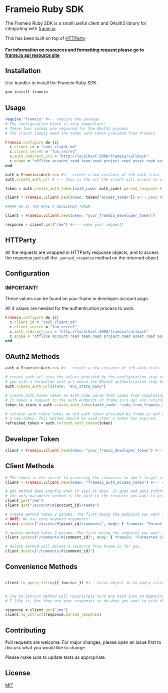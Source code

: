 # Frameio Ruby SDK

The Frameio Ruby SDK is a small useful client and OAuth2 library for integrating with [frame.io](https://frame.io)

This has been built on top of [HTTParty](https://github.com/jnunemaker/httparty)

#### For information on resources and formatting request please go to [frame.io api resource site](https://docs.frame.io/reference)

## Installation

Use bundler to install the Frameio Ruby SDK.

```bash
gem install frameio
```

## Usage

```ruby
require "frameio" #<-- require the package
# The configuration block is very imoportant!
# These four values are required for the 0Auth2 process
# The client simply need the token auth token provided from frameio

Frameio.configure do |c|
  c.client_id = "cool_client_od"
  c.client_secret = "fun_secret"
  c.auth_redirect_uri = "http://localhost:5000/frameio/callback"
  c.scope = "offline account.read team.read project.read asset.read asset.create"
end

auth = Frameio::Auth.new #<-- create a new instance of teh auth class
auth.create_auth_url # <-- this is the url the client will access to start the OAuth2 flow

token = auth.create_auth_token(auth_code: auth_code).parsed_response # <-- the code that is returned in the url params after a successful OAuth2 redirect

client = Frameio::Client.new(token: token["access_token"]) #<-- pass the response token access token to a new client instance

##### OR IF YOU HAVE A DEVELOPER TOKEN

client = Frameio::Client.new(token: "your_frameio_developer_token")

response = client.get("/me") #<--- make your request!
```

## HTTParty

All the requests are wrapped in HTTParty response objects, and to access the response just call the `.parsed_response` method on the returned object.

## Configuration

### IMPORTANT!

These values can be found on your frame.io developer account page.

All 4 values are needed for the authentication process to work.

```ruby
Frameio.configure do |c|
  c.client_id = "cool_client_od"
  c.client_secret = "fun_secret"
  c.auth_redirect_uri = "http://localhost:5000/frameio/callback"
  c.scope = "offline account.read team.read project.read asset.read asset.create"
end

```

## OAuth2 Methods

```ruby
auth = Frameio::Auth.new #<-- create a new instance of teh auth class

# create_auth_url uses the values provided by the configuration step to supply
# you with a formatted auth url where the OAuth2 authentication step beings
auth.create_auth_url(state: "any_state_wany")

# create_auth_token takes an auth_code param that comes from completing the OAuth2 process
# It makes a request to the auth endpoint of frame.io's api and returns you a valid auth token
token_to_store = auth.create_auth_token(auth_code: "code_from_frameio_redirect_url")

# refresh_auth_token takes an old auth token provided by frame.io and makes the request for
# a new token. This method should be used after a token has expired.
refreshed_token = auth.refresh_auth_token(token)
```

## Developer Token

```ruby
client = Frameio::Client.new(token: "your_framio_developer_token") #<-- create a new instance of the frame.io client
```

## Client Methods

```ruby
# The token is the secret to accessing the resources so don't forget it :)
client = Frameio::Client.new(token: "frameio_auth_access_token") #<-- create a new instance of the frame.io client

# get method does exactly what it says it does. It goes and gets information from an authenticated frame.io endpoint
# the only parameter needed is the path to the resource you want to get.
client.get("/me")
client.get("/account/#{account_id}/teams")

# create method takes 2 params. The first being the endpoint you want to hit, and the second in the body.
# NOTE: We use ruby keyword arguments!
client.create("/assets/#{asset_id}/comments", body: { frameio: "Formatted Comment" })

# update method takes 2 params. The first being the endpoint you want to hit, and the second in the body.
client.update("/comments/#{comment_id}", body: { frameio: "Formatted Comment" })

# delete method will delete a resource from Frame.io for you.
client.delete("/comments/#{comment_id}")


```

## Convenience Methods

```ruby

client.to_query_string({ foo:bar }) #<-- turns object in to query strings! YAY!


# The to_ostruct method will recursively turn any hash into an OpenStruct.
# I like it, but they are your responses so do what you want to with them :)

response = client.get("/me")
client.to_ostruct(response.parsed_response)

```

## Contributing

Pull requests are welcome. For major changes, please open an issue first to discuss what you would like to change.

Please make sure to update tests as appropriate.

## License

[MIT](https://choosealicense.com/licenses/mit/)
